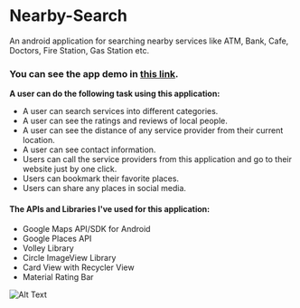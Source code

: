 # Nearby-Search
An android application for searching nearby services like ATM, Bank, Cafe, Doctors, Fire Station, Gas Station etc. 
### You can see the app demo in [this link](https://youtu.be/AB8bg9EHAvU).
**A user can do the following task using this application:**
- A user can search services into different categories.
- A user can see the ratings and reviews of local people. 
- A user can see the distance of any service provider from their current location.
- A user can see contact information. 
- Users can call the service providers from this application and go to their website just by one click. 
- Users can bookmark their favorite places.
- Users can share any places in social media.

#### The APIs and Libraries I've used for this application: 
- Google Maps API/SDK for Android
- Google Places API
- Volley Library
- Circle ImageView Library
- Card View with Recycler View 
- Material Rating Bar

![Alt Text](https://media.giphy.com/media/kiJIIzLnSk0JoSOFfW/giphy.gif)
